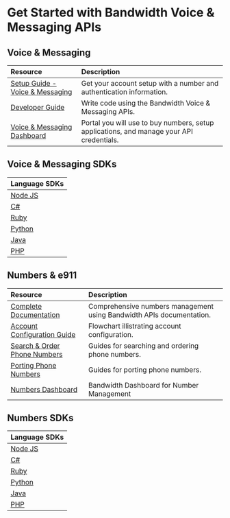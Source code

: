 
# Get Started with Bandwidth Voice & Messaging APIs 

## Voice & Messaging 
| Resource                                                     | Description                                                                                                            |
|:-------------------------------------------------------------|:-----------------------------------------------------------------------------------------------------------------------|
|[Setup Guide - Voice & Messaging](/getStartedSetupGuide.md)   | Get your account setup with a number and authentication information.                                                   |
|[Developer Guide](/getStartedProgGuide.html)               | Write code using the Bandwidth Voice & Messaging APIs.                                                                 |
|[Voice & Messaging Dashboard](https://app.bandwidth.com)      | Portal you will use to buy numbers, setup applications, and manage your API credentials.                               |  
## Voice & Messaging SDKs
|Language SDKs                                                 |
|:-------------------------------------------------------------| 
|[Node JS](clientLib/node.md)|
|[C#](clientLib/csharp.md)|
|[Ruby](clientLib/ruby.md)|
|[Python](clientLib/python.md)|
|[Java](clientLib/java.md)|
|[PHP](clientLib/php.md)|

## Numbers & e911 
| Resource                                                     | Description                                                                                                            |
|:-------------------------------------------------------------|:-----------------------------------------------------------------------------------------------------------------------|
|[Complete Documentation](https://dev.bandwidth.com/docs/phone-numbers/)| Comprehensive numbers management using Bandwidth APIs documentation.                                                  |
|[Account Configuration Guide](https://dev.bandwidth.com/docs/phone-numbers/concepts/accountConfig.html)               | Flowchart illistrating account configuration.                                                                  |
|[Search & Order Phone Numbers](https://dev.bandwidth.com/docs/phone-numbers/guides/onDemandNumberSearchAndOrder.html)| Guides for searching and ordering phone numbers.                   |
|[Porting Phone Numbers](https://dev.bandwidth.com/docs/phone-numbers/guides/portingPhoneNumbers.html#top)| Guides for porting phone numbers.                   |
|[Numbers Dashboard](https://dashboard.bandwidth.com)| Bandwidth Dashboard for Number Management                  |
## Numbers SDKs
|Language SDKs                                                 |
|:-------------------------------------------------------------| 
|[Node JS](https://github.com/Bandwidth/node-bandwidth-iris)|
|[C#](https://github.com/Bandwidth/csharp-bandwidth-iris)|
|[Ruby](https://github.com/Bandwidth/ruby-bandwidth-iris)|
|[Python](https://github.com/Bandwidth/python-bandwidth-iris)|
|[Java](https://github.com/Bandwidth/java-bandwidth-iris)|
|[PHP](https://github.com/Bandwidth/php-bandwidth-iris)|



































































